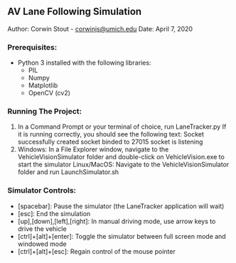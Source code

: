 ## AV Lane Following Simulation
Author: Corwin Stout - corwinjs@umich.edu
Date: April 7, 2020

### Prerequisites:
  - Python 3 installed with the following libraries:
    - PIL
    - Numpy
    - Matplotlib
    - OpenCV (cv2)

### Running The Project:
  1. In a Command Prompt or your terminal of choice, run LaneTracker.py
     If it is running correctly, you should see the following text:
       Socket successfully created
       socket binded to 27015
       socket is listening
  2. Windows: In a File Explorer window, navigate to the VehicleVisionSimulator
       folder and double-click on VehicleVision.exe to start the simulator
     Linux/MacOS: Navigate to the VehicleVisionSimulator folder and run
       LaunchSimulator.sh

### Simulator Controls:
  - [spacebar]: Pause the simulator (the LaneTracker application will wait)
  - [esc]: End the simulation
  - [up],[down],[left],[right]: In manual driving mode, use arrow keys to
    drive the vehicle
  - [ctrl]+[alt]+[enter]: Toggle the simulator between full screen mode and
    windowed mode
  - [ctrl]+[alt]+[esc]: Regain control of the mouse pointer
